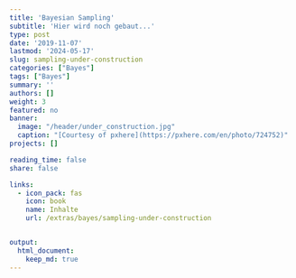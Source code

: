 ```yaml
---
title: 'Bayesian Sampling'
subtitle: 'Hier wird noch gebaut...'
type: post
date: '2019-11-07'
lastmod: '2024-05-17'
slug: sampling-under-construction
categories: ["Bayes"]
tags: ["Bayes"]
summary: ''
authors: []
weight: 3
featured: no
banner: 
  image: "/header/under_construction.jpg"
  caption: "[Courtesy of pxhere](https://pxhere.com/en/photo/724752)"
projects: []

reading_time: false
share: false

links:
  - icon_pack: fas
    icon: book
    name: Inhalte
    url: /extras/bayes/sampling-under-construction


output:
  html_document:
    keep_md: true
---
```

